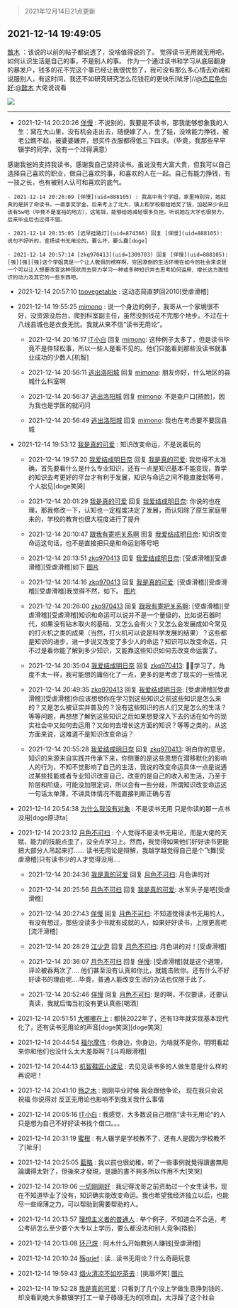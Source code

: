> 2021年12月14日21点更新
<link rel="stylesheet" href="https://cdn.jsdelivr.net/gh/taotie6/sampleJSON@main/css/photo_show.css">
<meta name="referrer" content="no-referrer" />


 ## 2021-12-14 19:49:05 

 [㪚木](https://www.coolapk.com/feed/32127616?shareKey=ODFjMzIyM2U3M2QxNjFiODg3OTk~) ：该说的以前的帖子都说透了，没啥值得说的了。
觉得读书无用就无用吧，如何认识生活是自己的事，不是别人的事。
作为一个通过读书和学习从底层翻身的暴发户，钱多的花不完这个事已经让我很忧愁了，我可没有那么多心情去劝诫和说服别人，有这时间<!--break-->，我还不如研究研究怎么花钱花的更快乐[呲牙]//<a class="feed-link-uname" href="/u/杰尼龟你好">@杰尼龟你好</a>:<a class="feed-link-uname" href="/u/㪚木">@㪚木</a> 大佬说说看 

<div class="album">
<img class="img-item" src="http://image.coolapk.com/feed/2020/0511/21/1081091_45bad8f3_4880_7713@356x200.gif" />
</div>

 ------- 

- 2021-12-14 20:20:26 [佯慢](uid=888105) : 不说别的，我要是不读书，那我能够想象我的人生：窝在大山里，没有机会走出去，随便嫁了人，生了娃，没啥能力挣钱，被老公瞧不起，被婆婆嫌弃，想买件衣服都得低三下四求。（毕竟，我那些早早辍学的同学，没有一个过得满意）

感谢我爸妈支持我读书，感谢我自己坚持读书。虽说没有大富大贵<!--break-->，但我可以自己选择自己喜欢的职业，做自己喜欢的事，和喜欢的人在一起。自己有能力挣钱，有一技之长，也有被别人认可和喜欢的底气。 

    - 2021-12-14 20:26:09 [佯慢](uid=888105) : 我高中有个学姐，家里特别穷，她就真的是拼了命读书，一直拿奖学金。后来考上了北大，镇上和学校都给她奖了钱，加起来少说应该有5w吧（毕竟不是富裕的地方），这笔钱，能够给她减轻很多负担。听说她在大学也很努力，后来毕业后也过得不错。 

    - 2021-12-14 20:35:05 [迟早挂路灯](uid=874366) 回复 [佯慢](uid=888105): 说句不好听的，宣扬读书无用论的，要么坏，要么蠢[doge] 

    - 2021-12-14 20:57:14 [zkq970413](uid=1309703) 回复 [佯慢](uid=888105): [强][强][强]这个学姐真是一个让人敬佩的榜样啊，穷困潦倒的生活环境在如今的社会来说是一个可以让人想要改变这种现状而去努力学习一种或多种知识并去思考如何运用、增长这方面知识的动力及其它的一些东西吧。 

- 2021-12-14 20:57:10 [toovegetable](uid=2180995) : 这动态简直梦回2010[受虐滑稽] 

- 2021-12-14 19:55:25 [mimono](uid=1302072) : 说一个身边的例子，我哥从一个家境很不好，没资源没后台，爬到科室副主任，虽然没到钱花不完那个地步。不过在十八线县城也是衣食无忧。我就从来不信“读书无用论”。 

    - 2021-12-14 20:16:17 [IT小白](uid=1002886) 回复 [mimono](uid=1302072): 这种例子太多了，但是读书毕竟不是件轻松事，所以一些人是看不见的。他们只能看到那些没读书就事业成功的少数人[机智] 

    - 2021-12-14 20:56:11 [逃出洛阳城](uid=6345748) 回复 [mimono](uid=1302072): 朋友你好，什么地区的县城什么科室啊 

    - 2021-12-14 20:56:37 [逃出洛阳城](uid=6345748) 回复 [mimono](uid=1302072): 不是查户口[捂脸]，因为我也是学医的就问问 

    - 2021-12-14 20:56:49 [逃出洛阳城](uid=6345748) 回复 [mimono](uid=1302072): 我也在考虑要不要回县城 

- 2021-12-14 19:53:12 [我是真的可爱](uid=731138) : 知识改变命运，不是说着玩的 

    - 2021-12-14 19:57:20 [我爱结成明日奈](uid=1772977) 回复 [我是真的可爱](uid=731138): 我觉得不太准确，首先要看什么是什么专业知识，还有一点是知识基本不能变现，靠学的知识去考更好的平台才有利于发展，知识与命运之间不能直接划等号，个人拙见[doge笑哭] 

    - 2021-12-14 20:01:29 [我是真的可爱](uid=731138) 回复 [我爱结成明日奈](uid=1772977): 你说的也在理，那我修改一下，认知也一定程度决定了发展，而认知除了原生家庭带来的，学校的教育也很大程度进行了提升 

    - 2021-12-14 20:10:47 [跟我有寄吧关系啊](uid=3974915) 回复 [我爱结成明日奈](uid=1772977): 知识改变命运这句话，也不是直接把只是和命运划等号吧 

    - 2021-12-14 20:13:51 [zkq970413](uid=1309703) 回复 [我爱结成明日奈](uid=1772977): [受虐滑稽][受虐滑稽][受虐滑稽]如下 [图片](http://image.coolapk.com/feed/2021/1214/20/1309703_4031_0769_594@1080x588.jpg)

    - 2021-12-14 20:14:16 [zkq970413](uid=1309703) 回复 [我是真的可爱](uid=731138): [受虐滑稽][受虐滑稽][受虐滑稽]我觉得不然，如下。 [图片](http://image.coolapk.com/feed/2021/1214/20/1309703_4031_0769_594@1080x588.jpg)

    - 2021-12-14 20:26:00 [zkq970413](uid=1309703) 回复 [跟我有寄吧关系啊](uid=3974915): [受虐滑稽][受虐滑稽][受虐滑稽]知识和命运可以说并不是一个量级的，比如说石器时代，如果没有钻木取火的基础，又怎么会有火？又怎么会发展成如今常见的打火机之类的成果（当然，打火机可以说是科学发展的结果）？这些都是知识的进步，进一步说又改变了多少人的命运？知识可以改变命运<!--break-->，只不过是看你能了解到多少知识，又能靠这些知识如何去改变命运罢了。 

    - 2021-12-14 20:35:04 [我爱结成明日奈](uid=1772977) 回复 [zkq970413](uid=1309703): 👌🏻学习了，角度不太一样，我可能想的庸俗化了一点，更多的是考虑了现实的一些情况 

    - 2021-12-14 20:49:35 [zkq970413](uid=1309703) 回复 [我爱结成明日奈](uid=1772977): [受虐滑稽][受虐滑稽][受虐滑稽]你应该想想你在学习到这些知识之前这些知识是怎么来的？又是怎么被证实并普及的？没有这些知识的古人们又是怎么的生活？等等问题，再想想了解到这些知识之后如果想要深入下去的话在如今的现实社会中又如何去运用？又如何去增长这方面的知识？等等之类的<!--break-->，从这方面来说，这难道不是知识改变命运？ 

    - 2021-12-14 20:55:28 [我爱结成明日奈](uid=1772977) 回复 [zkq970413](uid=1309703): 明白你的意思，知识的来源来自实践并传承下来，你侧重的是这些思想在潜移默化的影响人的行为，不知不觉影响了自己的生活，我说的改变命运具体一点是说通过某些技能或者专业知识改变自己，改变的是自己的收入和生活，乃至于阶层和阶级，可能没加限定词，所以会有一些分歧<!--break-->，所谓知识改变命运这一句话太单薄，不讲具体情况不能直接判断正确与否 

- 2021-12-14 20:54:38 [为什么我没有对象](uid=2236988) : 不是读书无用 只是你读的那一点书没用[doge原谅ta] 

- 2021-12-14 20:23:12 [月色不可扫](uid=3639201) : 个人觉得不是读书无用论，而是大佬的天赋、能力的技能点歪了，没全点学习上。然而，我觉得如果他们好好读书更能把大部分人吊起来打......
读书无用论是辩解，我越学越觉得自己是个飞舞[受虐滑稽]只有读书少的人才觉得没用.... 

    - 2021-12-14 20:24:36 [我是真的可爱](uid=731138) 回复 [月色不可扫](uid=3639201): 月色讲的对 

    - 2021-12-14 20:25:56 [月色不可扫](uid=3639201) 回复 [我是真的可爱](uid=731138): 水军头子是吧[受虐滑稽] 

    - 2021-12-14 20:27:43 [佯慢](uid=888105) 回复 [月色不可扫](uid=3639201): 不知道觉得读书无用的人，有没有想过，那些没读多少书就有成就的人，如果好好读书，上限更高呢[流汗滑稽] 

    - 2021-12-14 20:28:29 [江少尹](uid=3524927) 回复 [月色不可扫](uid=3639201): 月色讲的对！[受虐滑稽] 

    - 2021-12-14 20:36:07 [月色不可扫](uid=3639201) 回复 [佯慢](uid=888105): [受虐滑稽]就是这个道理，评论被吞两次了....
他们甚至没有认真和你比，就能击败你。还有什么不好好读书的理由呢....毕竟，普通人能改变生活的办法也仅限于此了。 

    - 2021-12-14 20:52:46 [佯慢](uid=888105) 回复 [月色不可扫](uid=3639201): 是的啊，不仅要读，还要认真读，我就后悔当初没有更认真些[喝酒] 

- 2021-12-14 20:51:51 [大嘟嘟在上](uid=4316956) : 都快2022年了，还有13年就实现基本现代化了，还有读书无用论的声音[doge笑哭][doge笑哭] 

- 2021-12-14 20:44:54 [福尔摩伟](uid=1181167) : 你身边，你身边，为啥就不是你，明明看起来你和他们也没什么太大差距啊？[斗鸡眼滑稽] 

- 2021-12-14 20:44:13 [机智鞋匠小波尼](uid=844076) : 去见见读书多的人做生意是什么样的再说吧！ 

- 2021-12-14 20:41:10 [殇之木](uid=1085570) : 刚刚毕业时候  我会跟他争论，
现在我只会说 祝福 你说得对
反正无用论也影响不到我关我什么事情 

- 2021-12-14 20:05:16 [IT小白](uid=1002886) : 我感觉，大多数说自己相信“读书无用论”的人只是想为自己不好好读书找个借口。。。 

- 2021-12-14 20:31:19 [蜜柑](uid=1097842) : 有人辍学是学校教不了，还有人是因为学校教不了[呲牙] 

- 2021-12-14 20:25:05 [藍略](uid=4334799) : 我以前也很幼稚，听了一些事例就覺得讀書無用論講得太對了，但後來才發現，是讀的書不夠多所以作用不大[笑哭] 

- 2021-12-14 20:19:06 [一切刚刚好](uid=701389) : 我记得沈哥之前资助过一个女生读书，现在不知道毕业了没有，知识确实能改变命运。我也希望我经济独立以后，也能尽一些绵薄之力，可以帮助到需要帮助的人。 

- 2021-12-14 20:13:57 [理想主义者的普通人](uid=1708330) : 举个例子，不知道合不合适，考公考研怎么至少要个大专以上学历，要么都没法和别人竞争[捂脸] 

- 2021-12-14 20:13:08 [环己烷](uid=181632) : 阿木什么开始教别人赚钱[受虐滑稽] 

- 2021-12-14 20:10:24 [殇grief](uid=4392516) : 读…读书无用论？什么奇葩玩意 

- 2021-12-14 19:59:43 [烟火清凉不如吃茶去](uid=4279524) : [挑眉坏笑] [图片](http://image.coolapk.com/feed/2021/1214/19/4279524_71598de7_3182_9471_55@950x8728.jpeg)

- 2021-12-14 19:52:28 [我是真的可爱](uid=731138) : 只看到了几个没上学做生意挣到钱的，却没看到绝大多数辍学打工一辈子碌碌无为的[喷血]，太浮躁了这个社会 

